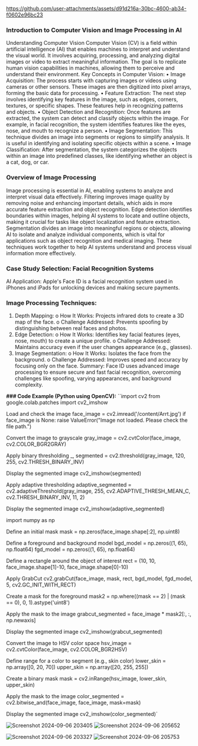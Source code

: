 https://github.com/user-attachments/assets/d91d216a-30bc-4600-ab34-f0602e96bc23

### **Introduction to Computer Vision and Image Processing in AI**

Understanding Computer Vision
Computer Vision (CV) is a field within artificial intelligence (AI) that enables machines to interpret and understand the visual world. It involves acquiring, processing, and analyzing digital images or video to extract meaningful information. The goal is to replicate human vision capabilities in machines, allowing them to perceive and understand their environment.
Key Concepts in Computer Vision:
•	Image Acquisition: The process starts with capturing images or videos using cameras or other sensors. These images are then digitized into pixel arrays, forming the basic data for processing.
•	Feature Extraction: The next step involves identifying key features in the image, such as edges, corners, textures, or specific shapes. These features help in recognizing patterns and objects.
•	Object Detection and Recognition: Once features are extracted, the system can detect and classify objects within the image. For example, in facial recognition, the system identifies features like the eyes, nose, and mouth to recognize a person.
•	Image Segmentation: This technique divides an image into segments or regions to simplify analysis. It is useful in identifying and isolating specific objects within a scene.
•	Image Classification: After segmentation, the system categorizes the objects within an image into predefined classes, like identifying whether an object is a cat, dog, or car.

### **Overview of Image Processing** 

Image processing is essential in AI, enabling systems to analyze and interpret visual data effectively. Filtering improves image quality by removing noise and enhancing important details, which aids in more accurate feature extraction and object recognition. Edge detection identifies boundaries within images, helping AI systems to locate and outline objects, making it crucial for tasks like object localization and feature extraction. Segmentation divides an image into meaningful regions or objects, allowing AI to isolate and analyze individual components, which is vital for applications such as object recognition and medical imaging. These techniques work together to help AI systems understand and process visual information more effectively.

### **Case Study Selection: Facial Recognition Systems**

AI Application: Apple's Face ID is a facial recognition system used in iPhones and iPads for unlocking devices and making secure payments.

### **Image Processing Techniques:**

1.	Depth Mapping:
o	How It Works: Projects infrared dots to create a 3D map of the face.
o	Challenge Addressed: Prevents spoofing by distinguishing between real faces and photos.
2.	Edge Detection:
o	How It Works: Identifies key facial features (eyes, nose, mouth) to create a unique profile.
o	Challenge Addressed: Maintains accuracy even if the user changes appearance (e.g., glasses).
3.	Image Segmentation:
o	How It Works: Isolates the face from the background.
o	Challenge Addressed: Improves speed and accuracy by focusing only on the face.
Summary: Face ID uses advanced image processing to ensure secure and fast facial recognition, overcoming challenges like spoofing, varying appearances, and background complexity.


**### Code Example (Python using OpenCV):**
``import cv2
from google.colab.patches import cv2_imshow

 Load and check the image
face_image = cv2.imread('/content/Arrt.jpg')
if face_image is None:
    raise ValueError("Image not loaded. Please check the file path.")

Convert the image to grayscale
gray_image = cv2.cvtColor(face_image, cv2.COLOR_BGR2GRAY)

Apply binary thresholding
_, segmented = cv2.threshold(gray_image, 120, 255, cv2.THRESH_BINARY_INV)

 Display the segmented image
cv2_imshow(segmented)

Apply adaptive thresholding
adaptive_segmented = cv2.adaptiveThreshold(gray_image, 255, cv2.ADAPTIVE_THRESH_MEAN_C, cv2.THRESH_BINARY_INV, 11, 2)

 Display the segmented image
cv2_imshow(adaptive_segmented)

import numpy as np

 Define an initial mask
mask = np.zeros(face_image.shape[:2], np.uint8)

 Define a foreground and background model
bgd_model = np.zeros((1, 65), np.float64)
fgd_model = np.zeros((1, 65), np.float64)

 Define a rectangle around the object of interest
rect = (10, 10, face_image.shape[1]-10, face_image.shape[0]-10)

 Apply GrabCut
cv2.grabCut(face_image, mask, rect, bgd_model, fgd_model, 5, cv2.GC_INIT_WITH_RECT)

 Create a mask for the foreground
mask2 = np.where((mask == 2) | (mask == 0), 0, 1).astype('uint8')

Apply the mask to the image
grabcut_segmented = face_image * mask2[:, :, np.newaxis]

 Display the segmented image
cv2_imshow(grabcut_segmented)

 Convert the image to HSV color space
hsv_image = cv2.cvtColor(face_image, cv2.COLOR_BGR2HSV)

 Define range for a color to segment (e.g., skin color)
lower_skin = np.array([0, 20, 70])
upper_skin = np.array([20, 255, 255])

 Create a binary mask
mask = cv2.inRange(hsv_image, lower_skin, upper_skin)

 Apply the mask to the image
color_segmented = cv2.bitwise_and(face_image, face_image, mask=mask)

Display the segmented image
cv2_imshow(color_segmented)`


![Screenshot 2024-09-06 203405](https://github.com/user-attachments/assets/8f2e1287-ee4f-4d2e-8205-8ac45fa780c4)
![Screenshot 2024-09-06 205652](https://github.com/user-attachments/assets/bf6295df-53c4-4d39-ac4b-f7c04ac9eb58)

![Screenshot 2024-09-06 203327](https://github.com/user-attachments/assets/f803f0aa-fbd4-4033-9fc6-59b921af03db)
![Screenshot 2024-09-06 205753](https://github.com/user-attachments/assets/79f48ef5-efc8-46ac-bd37-13ebc682508e)



